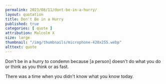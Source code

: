 ```yaml
---
permalink: 2023/08/11/dont-be-in-a-hurry/
layout: quotation
title: Don't Be in a Hurry
published: true
categories: [ quote ]
attribution: Malcolm X
size: large
thumbnail: "/img/thumbnails/microphone-420x255.webp"
alttext: quote
---
```


Don't be in a hurry to condemn because [a person] doesn't do what you do or think as you think or as fast.

There was a time when you didn't know what you know today. 
